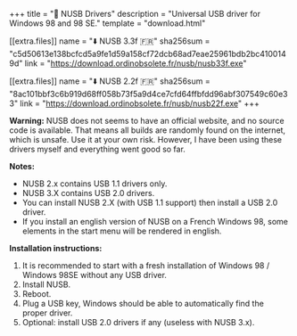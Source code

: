 +++
title = "💾 NUSB Drivers"
description = "Universal USB driver for Windows 98 and 98 SE."
template = "download.html"

[[extra.files]]
name = "⬇️ NUSB 3.3f 🇫🇷"
sha256sum = "c5d50613e138bcfcd5a9fe1d59a158cf72dcb68ad7eae25961bdb2bc4100149d"
link = "https://download.ordinobsolete.fr/nusb/nusb33f.exe"

[[extra.files]]
name = "⬇️ NUSB 2.2f 🇫🇷"
sha256sum = "8ac101bbf3c6b919d68ff058b73f5a9d4ce7cfd64ffbfdd96abf307549c60e33"
link = "https://download.ordinobsolete.fr/nusb/nusb22f.exe"
+++

<article class="message is-danger">
  <div class="message-body">
    <strong>Warning:</strong> NUSB does not seems to have an official website, and no source code is available. That means all builds are randomly found on the internet, which is unsafe. Use it at your own risk. However, I have been using these drivers myself and everything went good so far.
  </div>
</article>

**Notes:**
- NUSB 2.x contains USB 1.1 drivers only.
- NUSB 3.X contains USB 2.0 drivers.
- You can install NUSB 2.X (with USB 1.1 support) then install a USB 2.0 driver.
- If you install an english version of NUSB on a French Windows 98, some elements in the start menu will be rendered in english.

**Installation instructions:**
1. It is recommended to start with a fresh installation of Windows 98 / Windows 98SE without any USB driver.
2. Install NUSB.
3. Reboot.
4. Plug a USB key, Windows should be able to automatically find the proper driver.
5. Optional: install USB 2.0 drivers if any (useless with NUSB 3.x).